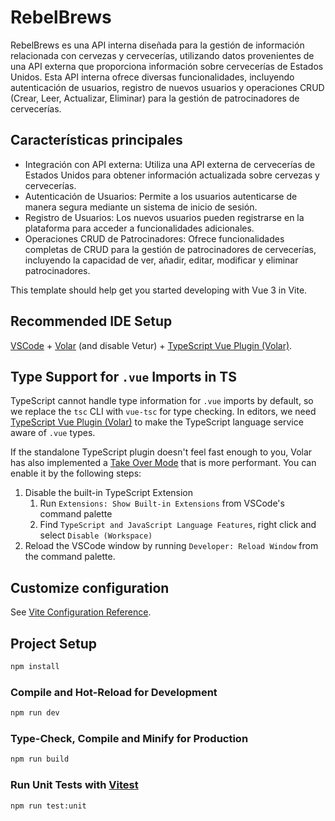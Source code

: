 # RebelBrews

RebelBrews es una API interna diseñada para la gestión de información relacionada con cervezas y cervecerías, utilizando datos provenientes de una API externa que proporciona información sobre cervecerías de Estados Unidos. Esta API interna ofrece diversas funcionalidades, incluyendo autenticación de usuarios, registro de nuevos usuarios y operaciones CRUD (Crear, Leer, Actualizar, Eliminar) para la gestión de patrocinadores de cervecerías.

## Características principales 

- Integración con API externa: Utiliza una API externa de cervecerías de Estados Unidos para obtener información actualizada sobre cervezas y cervecerías.
- Autenticación de Usuarios: Permite a los usuarios autenticarse de manera segura mediante un sistema de inicio de sesión.
- Registro de Usuarios: Los nuevos usuarios pueden registrarse en la plataforma para acceder a funcionalidades adicionales.
- Operaciones CRUD de Patrocinadores: Ofrece funcionalidades completas de CRUD para la gestión de patrocinadores de cervecerías, incluyendo la capacidad de ver, añadir, editar, modificar y eliminar patrocinadores.

This template should help get you started developing with Vue 3 in Vite.

## Recommended IDE Setup

[VSCode](https://code.visualstudio.com/) + [Volar](https://marketplace.visualstudio.com/items?itemName=Vue.volar) (and disable Vetur) + [TypeScript Vue Plugin (Volar)](https://marketplace.visualstudio.com/items?itemName=Vue.vscode-typescript-vue-plugin).

## Type Support for `.vue` Imports in TS

TypeScript cannot handle type information for `.vue` imports by default, so we replace the `tsc` CLI with `vue-tsc` for type checking. In editors, we need [TypeScript Vue Plugin (Volar)](https://marketplace.visualstudio.com/items?itemName=Vue.vscode-typescript-vue-plugin) to make the TypeScript language service aware of `.vue` types.

If the standalone TypeScript plugin doesn't feel fast enough to you, Volar has also implemented a [Take Over Mode](https://github.com/johnsoncodehk/volar/discussions/471#discussioncomment-1361669) that is more performant. You can enable it by the following steps:

1. Disable the built-in TypeScript Extension
    1) Run `Extensions: Show Built-in Extensions` from VSCode's command palette
    2) Find `TypeScript and JavaScript Language Features`, right click and select `Disable (Workspace)`
2. Reload the VSCode window by running `Developer: Reload Window` from the command palette.

## Customize configuration

See [Vite Configuration Reference](https://vitejs.dev/config/).

## Project Setup

```sh
npm install
```

### Compile and Hot-Reload for Development

```sh
npm run dev
```

### Type-Check, Compile and Minify for Production

```sh
npm run build
```

### Run Unit Tests with [Vitest](https://vitest.dev/)

```sh
npm run test:unit
```
